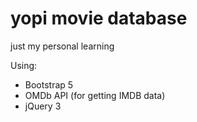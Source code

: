 # yopi movie database
just my personal learning

Using:
  - Bootstrap 5
  - OMDb API (for getting IMDB data)
  - jQuery 3

